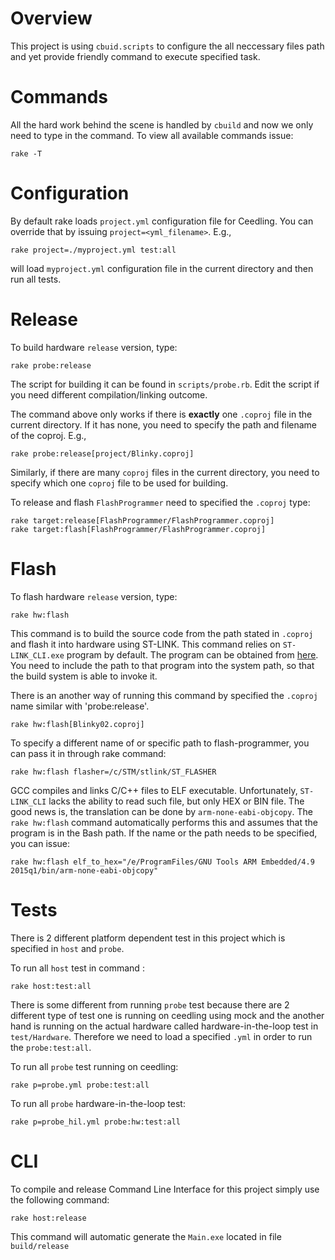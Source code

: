 
Overview
========
This project is using `cbuid.scripts` to configure the all neccessary files path and yet provide friendly command to execute specified task.

Commands
========
All the hard work behind the scene is handled by `cbuild` and now we only need to type in the command.
To view all available commands issue:
```
rake -T
```

Configuration
=============

By default rake loads `project.yml` configuration file for Ceedling. You can override that by issuing `project=<yml_filename>`. E.g.,
```
rake project=./myproject.yml test:all
```
will load `myproject.yml` configuration file in the current directory and then run all tests.

Release
=======
To build hardware `release` version, type:
```
rake probe:release
```
The script for building it can be found in `scripts/probe.rb`. Edit the script if you need different compilation/linking outcome.

The command above only works if there is **exactly** one `.coproj` file in the current directory. If it has none, you need to specify the path and filename of the coproj. E.g.,
```
rake probe:release[project/Blinky.coproj]
```
Similarly, if there are many `coproj` files in the current directory, you need to specify which one `coproj` file to be used for building.

To release and flash `FlashProgrammer` need to specified the `.coproj` type:
```
rake target:release[FlashProgrammer/FlashProgrammer.coproj]
rake target:flash[FlashProgrammer/FlashProgrammer.coproj]
```

Flash
=====
To flash hardware `release` version, type:
```
rake hw:flash
```
This command is to build the source code from the path stated in `.coproj` and flash it into hardware using ST-LINK. This command relies on `ST-LINK_CLI.exe` program by default. The program can be obtained from [here](http://www.st.com/web/en/catalog/tools/PF258168). You need to include the path to that program into the system path, so that the build system is able to invoke it.

There is an another way of running this command by specified the `.coproj` name similar with 'probe:release'.
```
rake hw:flash[Blinky02.coproj]
```

To specify a different name of or specific path to flash-programmer, you can pass it in through rake command:
```
rake hw:flash flasher=/c/STM/stlink/ST_FLASHER
```

GCC compiles and links C/C++ files to ELF executable. Unfortunately, `ST-LINK_CLI` lacks the ability to read such file, but only HEX or BIN file. The good news is, the translation can be done by `arm-none-eabi-objcopy`. The `rake hw:flash` command automatically performs this and assumes that the program is in the Bash path. If the name or the path needs to be specified, you can issue:
```
rake hw:flash elf_to_hex="/e/ProgramFiles/GNU Tools ARM Embedded/4.9 2015q1/bin/arm-none-eabi-objcopy"
```

Tests
=====
There is 2 different platform dependent test in this project which is specified in `host` and `probe`.

To run all `host` test in command :
```
rake host:test:all
```
There is some different from running `probe` test because there are 2 different type of test one is running on ceedling using mock and the another hand is running on the actual hardware called hardware-in-the-loop test in `test/Hardware`. Therefore we need to load a specified `.yml` in order to run the `probe:test:all`.

To run all `probe` test running on ceedling:
```
rake p=probe.yml probe:test:all
```

To run all `probe` hardware-in-the-loop test:
```
rake p=probe_hil.yml probe:hw:test:all
```

CLI
========
To compile and release Command Line Interface for this project simply use the following command:
```
rake host:release
```
This command will automatic generate the `Main.exe` located in file `build/release`
